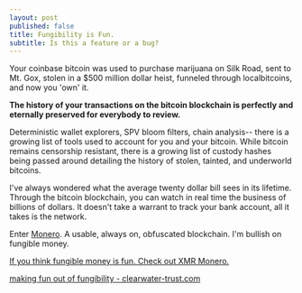 ```yaml
---
layout: post
published: false
title: Fungibility is Fun.
subtitle: Is this a feature or a bug?
---
```

Your coinbase bitcoin was used to purchase marijuana on Silk Road, sent to Mt. Gox, stolen in a $500 million dollar heist, funneled through localbitcoins, and now you 'own' it. 

**The history of your transactions on the bitcoin blockchain is perfectly and eternally preserved for everybody to review.**

Deterministic wallet explorers, SPV bloom filters, chain analysis-- there is a growing list of tools used to account for you and your bitcoin. While bitcoin remains censorship resistant, there is a growing list of custody hashes being passed around detailing the history of stolen, tainted, and underworld bitcoins.

I've always wondered what the average twenty dollar bill sees in its lifetime. Through the bitcoin blockchain, you can watch in real time the business of billions of dollars.  It doesn't take a warrant to track your bank account, all it takes is the network.

Enter [Monero](https://getmonero.org). A usable, always on, obfuscated blockchain. I'm bullish on fungible money.

[If you think fungible money is fun. Check out XMR Monero.](https://getmonero.org)

[making fun out of fungibility - clearwater-trust.com](https://clearwater-trust.com) 
